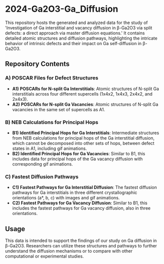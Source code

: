 # 2024-Ga2O3-Ga_Diffusion
This repository hosts the generated and analyzed data for the study of 'Investigation of Ga interstitial and vacancy diffusion in β-Ga2O3 via split defects: a direct approach via master diffusion equations.' 
It contains detailed atomic structures and diffusion pathways, highlighting the intricate behavior of intrinsic defects and their impact on Ga self-diffusion in β-Ga2O3.

## Repository Contents

### A) POSCAR Files for Defect Structures
- **A1) POSCARs for N-split Ga Interstitials**: Atomic structures of N-split Ga interstitials across four different supercells (1x4x2, 1x4x3, 2x4x2, and 2x4x3).
- **A2) POSCARs for N-split Ga Vacancies**: Atomic structures of N-split Ga vacancies in the same set of supercells as A1.

### B) NEB Calculations for Principal Hops
- **B1) Identified Principal Hops for Ga Interstitials**: Intermediate structures from NEB calculations for principal hops of the Ga interstitial diffusion, which cannot be decomposed into other sets of hops, between defect states in A1, including gif animations.
- **B2) Identified Principal Hops for Ga Vacancies**: Similar to B1, this includes data for principal hops of the Ga vacancy diffusion with corresponding gif animations.

### C) Fastest Diffusion Pathways
- **C1) Fastest Pathways for Ga Interstitial Diffusion**: The fastest diffusion pathways for Ga interstitials in three different crystallographic orientations (a*, b, c) with images and gif animations.
- **C2) Fastest Pathways for Ga Vacancy Diffusion**: Similar to B1, this includes the fastest pathways for Ga vacancy diffusion, also in three orientations.

## Usage
This data is intended to support the findings of our study on Ga diffusion in β-Ga2O3. Researchers can utilize these structures and pathways to further understand the diffusion mechanisms or to compare with other computational or experimental studies.
